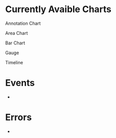 # Currently Avaible Charts
Annotation Chart

Area Chart

Bar Chart

Gauge

Timeline

# Events
-

# Errors
-